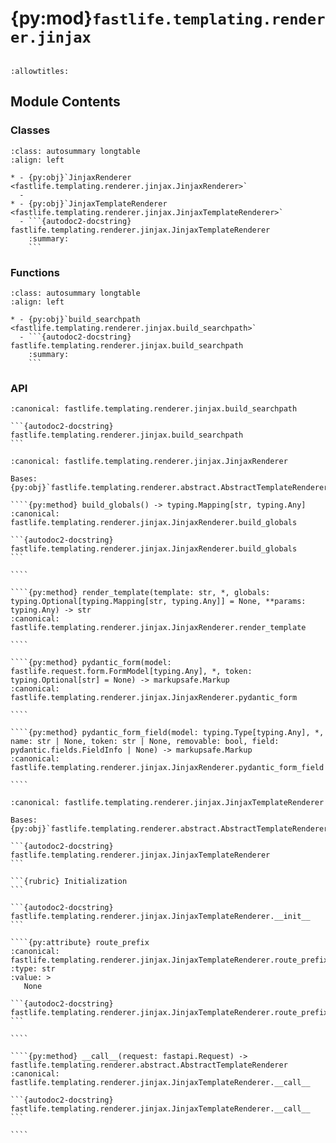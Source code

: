 # {py:mod}`fastlife.templating.renderer.jinjax`

```{py:module} fastlife.templating.renderer.jinjax
```

```{autodoc2-docstring} fastlife.templating.renderer.jinjax
:allowtitles:
```

## Module Contents

### Classes

````{list-table}
:class: autosummary longtable
:align: left

* - {py:obj}`JinjaxRenderer <fastlife.templating.renderer.jinjax.JinjaxRenderer>`
  -
* - {py:obj}`JinjaxTemplateRenderer <fastlife.templating.renderer.jinjax.JinjaxTemplateRenderer>`
  - ```{autodoc2-docstring} fastlife.templating.renderer.jinjax.JinjaxTemplateRenderer
    :summary:
    ```
````

### Functions

````{list-table}
:class: autosummary longtable
:align: left

* - {py:obj}`build_searchpath <fastlife.templating.renderer.jinjax.build_searchpath>`
  - ```{autodoc2-docstring} fastlife.templating.renderer.jinjax.build_searchpath
    :summary:
    ```
````

### API

````{py:function} build_searchpath(template_search_path: str) -> typing.Sequence[str]
:canonical: fastlife.templating.renderer.jinjax.build_searchpath

```{autodoc2-docstring} fastlife.templating.renderer.jinjax.build_searchpath
```
````

`````{py:class} JinjaxRenderer(catalog: jinjax.catalog.Catalog, request: fastapi.Request, csrf_token_name: str, form_data_model_prefix: str, route_prefix: str)
:canonical: fastlife.templating.renderer.jinjax.JinjaxRenderer

Bases: {py:obj}`fastlife.templating.renderer.abstract.AbstractTemplateRenderer`

````{py:method} build_globals() -> typing.Mapping[str, typing.Any]
:canonical: fastlife.templating.renderer.jinjax.JinjaxRenderer.build_globals

```{autodoc2-docstring} fastlife.templating.renderer.jinjax.JinjaxRenderer.build_globals
```

````

````{py:method} render_template(template: str, *, globals: typing.Optional[typing.Mapping[str, typing.Any]] = None, **params: typing.Any) -> str
:canonical: fastlife.templating.renderer.jinjax.JinjaxRenderer.render_template

````

````{py:method} pydantic_form(model: fastlife.request.form.FormModel[typing.Any], *, token: typing.Optional[str] = None) -> markupsafe.Markup
:canonical: fastlife.templating.renderer.jinjax.JinjaxRenderer.pydantic_form

````

````{py:method} pydantic_form_field(model: typing.Type[typing.Any], *, name: str | None, token: str | None, removable: bool, field: pydantic.fields.FieldInfo | None) -> markupsafe.Markup
:canonical: fastlife.templating.renderer.jinjax.JinjaxRenderer.pydantic_form_field

````

`````

`````{py:class} JinjaxTemplateRenderer(settings: fastlife.config.settings.Settings)
:canonical: fastlife.templating.renderer.jinjax.JinjaxTemplateRenderer

Bases: {py:obj}`fastlife.templating.renderer.abstract.AbstractTemplateRendererFactory`

```{autodoc2-docstring} fastlife.templating.renderer.jinjax.JinjaxTemplateRenderer
```

```{rubric} Initialization
```

```{autodoc2-docstring} fastlife.templating.renderer.jinjax.JinjaxTemplateRenderer.__init__
```

````{py:attribute} route_prefix
:canonical: fastlife.templating.renderer.jinjax.JinjaxTemplateRenderer.route_prefix
:type: str
:value: >
   None

```{autodoc2-docstring} fastlife.templating.renderer.jinjax.JinjaxTemplateRenderer.route_prefix
```

````

````{py:method} __call__(request: fastapi.Request) -> fastlife.templating.renderer.abstract.AbstractTemplateRenderer
:canonical: fastlife.templating.renderer.jinjax.JinjaxTemplateRenderer.__call__

```{autodoc2-docstring} fastlife.templating.renderer.jinjax.JinjaxTemplateRenderer.__call__
```

````

`````
